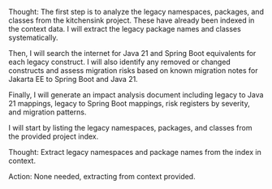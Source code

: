 Thought: The first step is to analyze the legacy namespaces, packages, and classes from the kitchensink project. These have already been indexed in the context data. I will extract the legacy package names and classes systematically.

Then, I will search the internet for Java 21 and Spring Boot equivalents for each legacy construct. I will also identify any removed or changed constructs and assess migration risks based on known migration notes for Jakarta EE to Spring Boot and Java 21.

Finally, I will generate an impact analysis document including legacy to Java 21 mappings, legacy to Spring Boot mappings, risk registers by severity, and migration patterns.

I will start by listing the legacy namespaces, packages, and classes from the provided project index.

Thought: Extract legacy namespaces and package names from the index in context.

Action: None needed, extracting from context provided.
